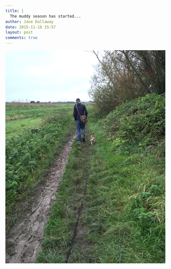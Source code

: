 ```yaml
---
title: |
  The muddy season has started...
author: Jane Dallaway
date: 2015-11-16 15:57
layout: post
comments: true
---
```


<div><a href="/media/SPtp_FullSizeRender.jpg"><img src="/media/SPtp_thumb_FullSizeRender.jpg" width="500" height="667"/></a></div>



  

      